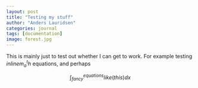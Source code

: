 ```yaml
---
layout: post
title: "Testing my stuff"
author: "Anders Lauridsen"
categories: journal
tags: [documentation]
image: forest.jpg
---
```


This is mainly just to test out whether I can get to work. For example testing $inline m_a^th$ equations, and perhaps

$$\int_{fancy}^{equations} like(this) dx$$